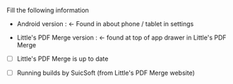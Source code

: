 Fill the following information 

- Android version : <- Found in about phone / tablet in settings

- Little's PDF Merge version : <- found at top of app drawer in Little's PDF Merge

- [ ] Little's PDF Merge is up to date

- [ ] Running builds by SuicSoft (from Little's PDF Merge website)

